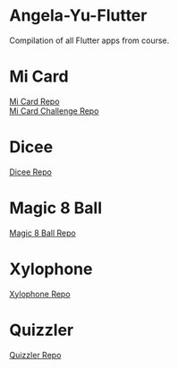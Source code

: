 # Angela-Yu-Flutter
Compilation of all Flutter apps from course.

# Mi Card 

[Mi Card Repo](https://github.com/vpatel-dev/mi-card-flutter)
<br />
[Mi Card Challenge Repo](https://github.com/vpatel-dev/mi-card-flutter-challenge)

# Dicee 

[Dicee Repo](https://github.com/vpatel-dev/dicee-flutter)

# Magic 8 Ball

[Magic 8 Ball Repo](https://github.com/vpatel-dev/magic-8-ball-flutter)

# Xylophone 

[Xylophone Repo](https://github.com/vpatel-dev/xylophone-flutter)

# Quizzler 

[Quizzler Repo](https://github.com/vpatel-dev/quizzler)
